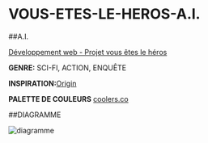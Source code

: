 # VOUS-ETES-LE-HEROS-A.I.

##A.I.

[Développement web - Projet vous êtes le héros](https://smnarnold.com/projets/vous-etes-le-heros)

__GENRE:__ SCI-FI, ACTION, ENQUÊTE

__INSPIRATION:__[Origin](https://www.manga-news.com/index.php/serie/Origin)

__PALETTE DE COULEURS__ [coolers.co](https://coolors.co/ffffff-d7d0d5-000000-ff01fb-02a9ea)

##DIAGRAMME

![diagramme](assets/img/diagramme.jpg)
